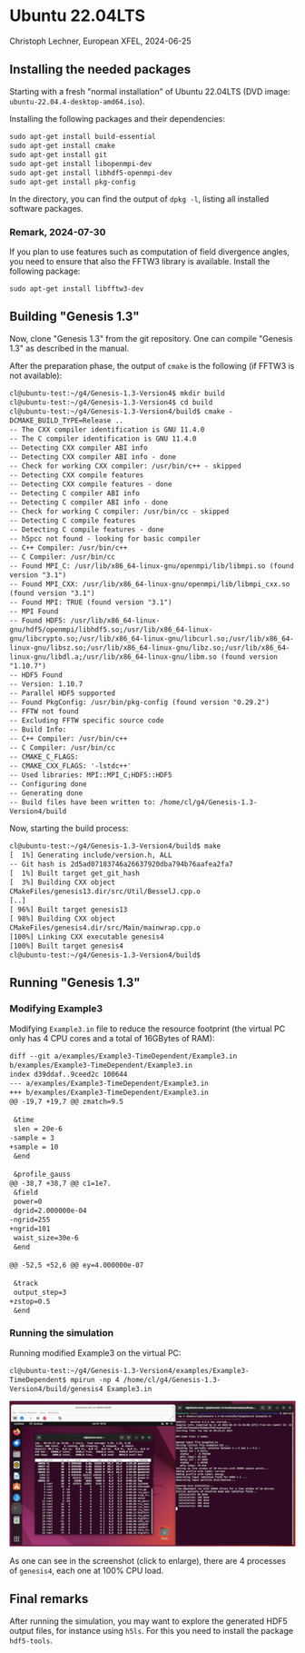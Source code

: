 # Ubuntu 22.04LTS
Christoph Lechner, European XFEL, 2024-06-25

## Installing the needed packages
Starting with a fresh "normal installation" of Ubuntu 22.04LTS (DVD image: `ubuntu-22.04.4-desktop-amd64.iso`).

Installing the following packages and their dependencies:

```
sudo apt-get install build-essential
sudo apt-get install cmake
sudo apt-get install git
sudo apt-get install libopenmpi-dev
sudo apt-get install libhdf5-openmpi-dev
sudo apt-get install pkg-config
```

In the directory, you can find the output of `dpkg -l`, listing all installed software packages.

### Remark, 2024-07-30
If you plan to use features such as computation of field divergence angles, you need to ensure that also the FFTW3 library is available.
Install the following package:
```
sudo apt-get install libfftw3-dev
```

## Building "Genesis 1.3"
Now, clone "Genesis 1.3" from the git repository.
One can compile "Genesis 1.3" as described in the manual.

After the preparation phase, the output of `cmake` is the following (if FFTW3 is not available):
```
cl@ubuntu-test:~/g4/Genesis-1.3-Version4$ mkdir build
cl@ubuntu-test:~/g4/Genesis-1.3-Version4$ cd build
cl@ubuntu-test:~/g4/Genesis-1.3-Version4/build$ cmake -DCMAKE_BUILD_TYPE=Release ..
-- The CXX compiler identification is GNU 11.4.0
-- The C compiler identification is GNU 11.4.0
-- Detecting CXX compiler ABI info
-- Detecting CXX compiler ABI info - done
-- Check for working CXX compiler: /usr/bin/c++ - skipped
-- Detecting CXX compile features
-- Detecting CXX compile features - done
-- Detecting C compiler ABI info
-- Detecting C compiler ABI info - done
-- Check for working C compiler: /usr/bin/cc - skipped
-- Detecting C compile features
-- Detecting C compile features - done
-- h5pcc not found - looking for basic compiler
-- C++ Compiler: /usr/bin/c++
-- C Compiler: /usr/bin/cc
-- Found MPI_C: /usr/lib/x86_64-linux-gnu/openmpi/lib/libmpi.so (found version "3.1") 
-- Found MPI_CXX: /usr/lib/x86_64-linux-gnu/openmpi/lib/libmpi_cxx.so (found version "3.1") 
-- Found MPI: TRUE (found version "3.1")  
-- MPI Found
-- Found HDF5: /usr/lib/x86_64-linux-gnu/hdf5/openmpi/libhdf5.so;/usr/lib/x86_64-linux-gnu/libcrypto.so;/usr/lib/x86_64-linux-gnu/libcurl.so;/usr/lib/x86_64-linux-gnu/libsz.so;/usr/lib/x86_64-linux-gnu/libz.so;/usr/lib/x86_64-linux-gnu/libdl.a;/usr/lib/x86_64-linux-gnu/libm.so (found version "1.10.7")  
-- HDF5 Found
-- Version: 1.10.7
-- Parallel HDF5 supported
-- Found PkgConfig: /usr/bin/pkg-config (found version "0.29.2") 
-- FFTW not found
-- Excluding FFTW specific source code
-- Build Info:
-- C++ Compiler: /usr/bin/c++
-- C Compiler: /usr/bin/cc
-- CMAKE_C_FLAGS: 
-- CMAKE_CXX_FLAGS: '-lstdc++'
-- Used libraries: MPI::MPI_C;HDF5::HDF5
-- Configuring done
-- Generating done
-- Build files have been written to: /home/cl/g4/Genesis-1.3-Version4/build
```

Now, starting the build process:
```
cl@ubuntu-test:~/g4/Genesis-1.3-Version4/build$ make
[  1%] Generating include/version.h, ALL
-- Git hash is 2d5ad07183746a26637920dba794b76aafea2fa7
[  1%] Built target get_git_hash
[  3%] Building CXX object CMakeFiles/genesis13.dir/src/Util/BesselJ.cpp.o
[..]
[ 96%] Built target genesis13
[ 98%] Building CXX object CMakeFiles/genesis4.dir/src/Main/mainwrap.cpp.o
[100%] Linking CXX executable genesis4
[100%] Built target genesis4
cl@ubuntu-test:~/g4/Genesis-1.3-Version4/build$
```

## Running "Genesis 1.3"
### Modifying Example3
Modifying `Example3.in` file to reduce the resource footprint (the virtual PC only has 4 CPU cores and a total of 16GBytes of RAM):
```
diff --git a/examples/Example3-TimeDependent/Example3.in b/examples/Example3-TimeDependent/Example3.in
index d39ddaf..9ceed2c 100644
--- a/examples/Example3-TimeDependent/Example3.in
+++ b/examples/Example3-TimeDependent/Example3.in
@@ -19,7 +19,7 @@ zmatch=9.5
 
 &time
 slen = 20e-6
-sample = 3
+sample = 10
 &end
 
 &profile_gauss
@@ -38,7 +38,7 @@ c1=1e7.
 &field
 power=0
 dgrid=2.000000e-04
-ngrid=255
+ngrid=101
 waist_size=30e-6
 &end
 
@@ -52,5 +52,6 @@ ey=4.000000e-07
 
 &track
 output_step=3
+zstop=0.5
 &end
```

### Running the simulation
Running modified Example3 on the virtual PC:
```
cl@ubuntu-test:~/g4/Genesis-1.3-Version4/examples/Example3-TimeDependent$ mpirun -np 4 /home/cl/g4/Genesis-1.3-Version4/build/genesis4 Example3.in
```


[![Screenshot of running simulation (click to enlarge)](g4_running_thumb.png)](g4_running.png)

As one can see in the screenshot (click to enlarge), there are 4 processes of `genesis4`, each one at 100% CPU load.

## Final remarks 
After running the simulation, you may want to explore the generated HDF5 output files, for instance using `h5ls`. For this you need to install the package `hdf5-tools`.


